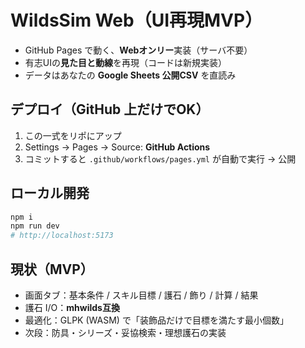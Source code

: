 # WildsSim Web（UI再現MVP）

- GitHub Pages で動く、**Webオンリー**実装（サーバ不要）
- 有志UIの**見た目と動線**を再現（コードは新規実装）
- データはあなたの **Google Sheets 公開CSV** を直読み

## デプロイ（GitHub 上だけでOK）
1. この一式をリポにアップ
2. Settings → Pages → Source: **GitHub Actions**
3. コミットすると `.github/workflows/pages.yml` が自動で実行 → 公開

## ローカル開発
```bash
npm i
npm run dev
# http://localhost:5173
```

## 現状（MVP）
- 画面タブ：基本条件 / スキル目標 / 護石 / 飾り / 計算 / 結果
- 護石 I/O：**mhwilds互換**
- 最適化：GLPK (WASM) で「装飾品だけで目標を満たす最小個数」
- 次段：防具・シリーズ・妥協検索・理想護石の実装
